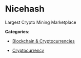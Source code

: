 # Nicehash

Largest Crypto Mining Marketplace

**Categories**:

- [Blockchain & Cryptocurrencies](https://github/apis-list/apis-list#blockchain-and-cryptocurrencies)

- [Cryptocurrency](https://github/apis-list/apis-list#cryptocurrency)



